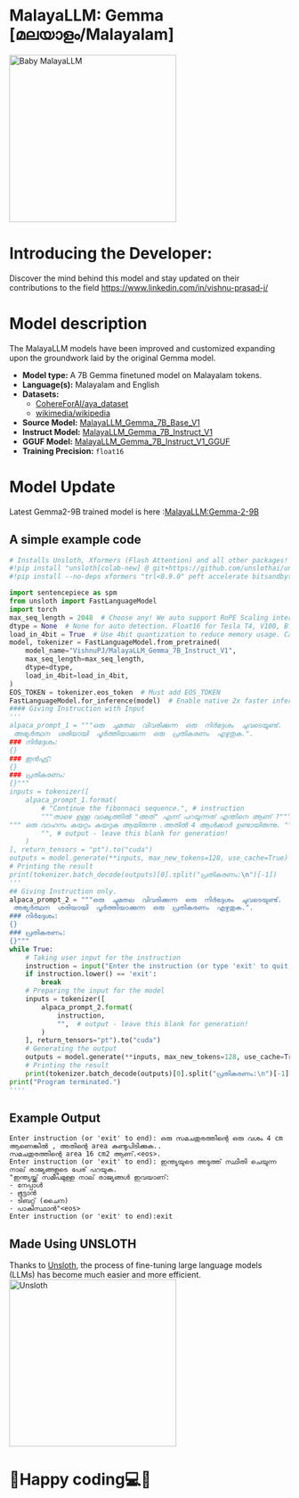 # MalayaLLM: Gemma [മലയാളം/Malayalam]

<img src="https://cdn-uploads.huggingface.co/production/uploads/64e65800e44b2668a56f9731/bipVMulaNJ9um46ecYpR4.png" alt="Baby MalayaLLM" width="300" height="auto">

# Introducing the Developer:
Discover the mind behind this model and stay updated on their contributions to the field
https://www.linkedin.com/in/vishnu-prasad-j/

# Model description
The MalayaLLM models have been improved and customized expanding upon the groundwork laid by the original Gemma model.

- **Model type:** A 7B Gemma finetuned model on Malayalam tokens.
- **Language(s):** Malayalam and English
- **Datasets:**
  * [CohereForAI/aya_dataset](https://huggingface.co/datasets/CohereForAI/aya_dataset)
  * [wikimedia/wikipedia](https://huggingface.co/datasets/wikimedia/wikipedia)
- **Source Model:** [MalayaLLM_Gemma_7B_Base_V1](https://huggingface.co/VishnuPJ/MalayaLLM_Gemma_7B_Base_V1)
- **Instruct Model:** [MalayaLLM_Gemma_7B_Instruct_V1](https://huggingface.co/VishnuPJ/MalayaLLM_Gemma_7B_Instruct_V1)
- **GGUF Model:** [MalayaLLM_Gemma_7B_Instruct_V1_GGUF](https://huggingface.co/VishnuPJ/MalayaLLM_Gemma_7B_Instruct_V1_GGUF)
- **Training Precision:** `float16`

# Model Update
Latest Gemma2-9B trained model is here :[MalayaLLM:Gemma-2-9B](https://huggingface.co/collections/VishnuPJ/malayallm-malayalam-gemma-2-9b-6689843413da7de7c57b5b8c)

## A simple example code

```python
# Installs Unsloth, Xformers (Flash Attention) and all other packages!
#!pip install "unsloth[colab-new] @ git+https://github.com/unslothai/unsloth.git"
#!pip install --no-deps xformers "trl<0.9.0" peft accelerate bitsandbytes

import sentencepiece as spm
from unsloth import FastLanguageModel
import torch
max_seq_length = 2048  # Choose any! We auto support RoPE Scaling internally!
dtype = None  # None for auto detection. Float16 for Tesla T4, V100, Bfloat16 for Ampere+
load_in_4bit = True  # Use 4bit quantization to reduce memory usage. Can be False.
model, tokenizer = FastLanguageModel.from_pretrained(
    model_name="VishnuPJ/MalayaLLM_Gemma_7B_Instruct_V1",
    max_seq_length=max_seq_length,
    dtype=dtype,
    load_in_4bit=load_in_4bit,
)
EOS_TOKEN = tokenizer.eos_token  # Must add EOS_TOKEN
FastLanguageModel.for_inference(model)  # Enable native 2x faster inference
#### Giving Instruction with Input
'''
alpaca_prompt_1 = """ഒരു  ചുമതല  വിവരിക്കുന്ന  ഒരു  നിർദ്ദേശം  ചുവടെയുണ്ട്.
 അഭ്യർത്ഥന  ശരിയായി  പൂർത്തിയാക്കുന്ന  ഒരു  പ്രതികരണം  എഴുതുക.".
### നിർദ്ദേശം:
{}
### ഇൻപുട്ട്:
{}
### പ്രതികരണം:
{}"""
inputs = tokenizer([
    alpaca_prompt_1.format(
        # "Continue the fibonnaci sequence.", # instruction
        """താഴെ ഉള്ള വാക്യത്തിൽ "അത്" എന്ന് പറയുന്നത് എന്തിനെ ആണ് ?""", # instruction
""" ഒരു വാഹനം കയറ്റം കയറുക ആയിരുന്നു .അതിൽ 4 ആൾക്കാർ ഉണ്ടായിരുന്നു. """, # input
        "", # output - leave this blank for generation!
    )
], return_tensors = "pt").to("cuda")
outputs = model.generate(**inputs, max_new_tokens=128, use_cache=True)
# Printing the result
print(tokenizer.batch_decode(outputs)[0].split("പ്രതികരണം:\n")[-1])
'''
## Giving Instruction only.
alpaca_prompt_2 = """ഒരു  ചുമതല  വിവരിക്കുന്ന  ഒരു  നിർദ്ദേശം  ചുവടെയുണ്ട്.
 അഭ്യർത്ഥന  ശരിയായി  പൂർത്തിയാക്കുന്ന  ഒരു  പ്രതികരണം  എഴുതുക.".
### നിർദ്ദേശം:
{}
### പ്രതികരണം:
{}"""
while True:
    # Taking user input for the instruction
    instruction = input("Enter the instruction (or type 'exit' to quit): ")
    if instruction.lower() == 'exit':
        break
    # Preparing the input for the model
    inputs = tokenizer([
        alpaca_prompt_2.format(
            instruction,
            "",  # output - leave this blank for generation!
        )
    ], return_tensors="pt").to("cuda")
    # Generating the output
    outputs = model.generate(**inputs, max_new_tokens=128, use_cache=True)
    # Printing the result
    print(tokenizer.batch_decode(outputs)[0].split("പ്രതികരണം:\n")[-1])
print("Program terminated.")
''''
```
## Example Output
```
Enter instruction (or 'exit' to end): ഒരു സമചതുരത്തിന്റെ ഒരു വശം 4 cm ആണെങ്കിൽ , അതിന്റെ area കണ്ടുപിടിക്കുക..
സമചതുരത്തിന്റെ area 16 cm2 ആണ്.<eos>.
Enter instruction (or 'exit' to end): ഇന്ത്യയുടെ അടുത്ത് സ്ഥിതി ചെയുന്ന നാല് രാജ്യങ്ങളുടെ പേര് പറയുക.
"ഇന്ത്യയ്ക്ക് സമീപമുള്ള നാല് രാജ്യങ്ങൾ ഇവയാണ്:
- നേപ്പാൾ
- ഭൂട്ടാൻ
- ടിബറ്റ് (ചൈന)
- പാകിസ്ഥാൻ"<eos>
Enter instruction (or 'exit' to end):exit
```
## Made Using UNSLOTH

Thanks to [Unsloth](https://github.com/unslothai/unsloth), the process of fine-tuning large language models (LLMs) has become much easier and more efficient.
<img src="https://cdn-uploads.huggingface.co/production/uploads/64e65800e44b2668a56f9731/WPt_FKUWDdc6--l_Qnb-G.png" alt="Unsloth" width="300" height="auto">

# 🌟Happy coding💻🌟
